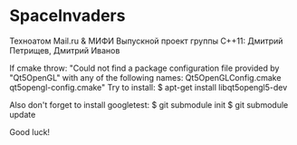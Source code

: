 # SpaceInvaders
Техноатом Mail.ru & МИФИ
Выпускной проект группы C++11: Дмитрий Петрищев, Дмитрий Иванов

If cmake throw:
"Could not find a package configuration file provided by "Qt5OpenGL" with any of the following names:
    Qt5OpenGLConfig.cmake
    qt5opengl-config.cmake"
Try to install:
$ apt-get install libqt5opengl5-dev

Also don't forget to install googletest:
$ git submodule init
$ git submodule update

Good luck!
